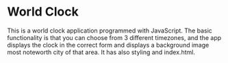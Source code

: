 # World Clock
This is a world clock application programmed with JavaScript. The basic functionality is that you can choose from 3 different timezones, and the app displays the clock in the correct form and displays a background image most noteworth city of that area. It has also styling and index.html.